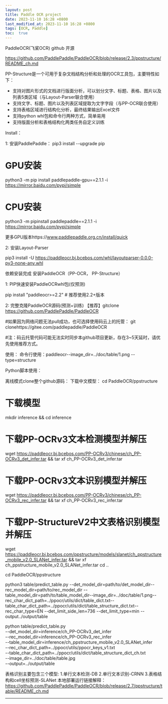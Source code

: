 ```yaml
---
layout: post
title: Paddle OCR project
date: 2023-11-10 16:28 +0800
last_modified_at: 2023-11-10 16:28 +0800
tags: [OCR, Paddle]
toc:  true
---
```

PaddleOCR(飞桨OCR) github 开源

https://github.com/PaddlePaddle/PaddleOCR/blob/release/2.3/ppstructure/README_ch.md

PP-Structure是一个可用于复杂文档结构分析和处理的OCR工具包，主要特性如下：
- 支持对图片形式的文档进行版面分析，可以划分文字、标题、表格、图片以及列表5类区域（与Layout-Parser联合使用）
- 支持文字、标题、图片以及列表区域提取为文字字段（与PP-OCR联合使用）
- 支持表格区域进行结构化分析，最终结果输出Excel文件
- 支持python whl包和命令行两种方式，简单易用
- 支持版面分析和表格结构化两类任务自定义训练

Install：

1: 安装PaddlePaddle：
pip3 install --upgrade pip
# GPU安装
python3 -m pip install paddlepaddle-gpu==2.1.1 -i https://mirror.baidu.com/pypi/simple
# CPU安装
 python3 -m pipinstall paddlepaddle==2.1.1 -i https://mirror.baidu.com/pypi/simple

更多GPU版本https://www.paddlepaddle.org.cn/install/quick

2: 安装Layout-Parser

pip3 install -U https://paddleocr.bj.bcebos.com/whl/layoutparser-0.0.0-py3-none-any.whl

依赖安装完成
安装PaddleOCR（PP-OCR， PP-Structure）

1: PIP快速安装PaddleOCRwhl包(仅预测)

pip install "paddleocr>=2.2" # 推荐使用2.2+版本

2: 完整克隆PaddleOCR源码(预测+训练)
【推荐】gitclone https://github.com/PaddlePaddle/PaddleOCR

#如果因为网络问题无法pull成功，也可选择使用码云上的托管：
git clonehttps://gitee.com/paddlepaddle/PaddleOCR

#注：码云托管代码可能无法实时同步本github项目更新，存在3~5天延时，请优先使用推荐方式。

使用：
命令行使用：paddleocr--image_dir=../doc/table/1.png --type=structure

Python脚本使用：




离线模式clone整个github源码：
下载中文模型：
cd PaddleOCR/ppstructure

# 下载模型
mkdir inference && cd inference
# 下载PP-OCRv3文本检测模型并解压
wget https://paddleocr.bj.bcebos.com/PP-OCRv3/chinese/ch_PP-OCRv3_det_infer.tar && tar xf ch_PP-OCRv3_det_infer.tar
# 下载PP-OCRv3文本识别模型并解压
wget https://paddleocr.bj.bcebos.com/PP-OCRv3/chinese/ch_PP-OCRv3_rec_infer.tar && tar xf ch_PP-OCRv3_rec_infer.tar
# 下载PP-StructureV2中文表格识别模型并解压
wget https://paddleocr.bj.bcebos.com/ppstructure/models/slanet/ch_ppstructure_mobile_v2.0_SLANet_infer.tar && tar xf ch_ppstructure_mobile_v2.0_SLANet_infer.tar
cd ..




cd PaddleOCR/ppstructure

python3 table/predict_table.py --det_model_dir=path/to/det_model_dir--rec_model_dir=path/to/rec_model_dir --table_model_dir=path/to/table_model_dir--image_dir=../doc/table/1.png--rec_char_dict_path=../ppocr/utils/dict/table_dict.txt--table_char_dict_path=../ppocr/utils/dict/table_structure_dict.txt--rec_char_type=EN --det_limit_side_len=736 --det_limit_type=min --output../output/table


python table/predict_table.py \
   --det_model_dir=inference/ch_PP-OCRv3_det_infer \
   --rec_model_dir=inference/ch_PP-OCRv3_rec_infer  \
   --table_model_dir=inference/ch_ppstructure_mobile_v2.0_SLANet_infer \
   --rec_char_dict_path=../ppocr/utils/ppocr_keys_v1.txt \
   --table_char_dict_path=../ppocr/utils/dict/table_structure_dict_ch.txt \
   --image_dir=../doc/table/table.jpg \
   --output=../output/table



表格识别主要包含三个模型:
1.单行文本检测-DB
2.单行文本识别-CRNN
3.表格结构和cell坐标预测-SLANet
本地部署运行链接解释：
https://github.com/PaddlePaddle/PaddleOCR/blob/release/2.7/ppstructure/table/README_ch.md





-----

